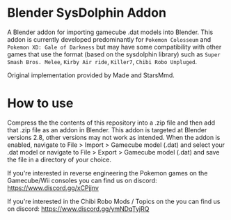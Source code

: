 # Blender SysDolphin Addon

A Blender addon for importing gamecube .dat models into Blender. This addon is currently developed predominantly for `Pokemon Colosseum` and `Pokemon XD: Gale of Darkness` but may have some compatibility with other games that use the format (based on the sysdolphin library) such as `Super Smash Bros. Melee`, `Kirby Air ride`, `Killer7`, `Chibi Robo Unpluged`.

Original implementation provided by Made and StarsMmd.

# How to use

Compress the the contents of this repository into a .zip file and then add that .zip file as an addon in Blender. This addon is targeted at Blender versions 2.8, other versions may not work as intended. When the addon is enabled, navigate to File > Import > Gamecube model (.dat) and select your .dat model or navigate to File > Export > Gamecube model (.dat) and save the file in a directory of your choice.

If you're interested in reverse engineering the Pokemon games on the Gamecube/Wii consoles you can find us on discord: https://www.discord.gg/xCPjjnv

If you're interested in the Chibi Robo Mods / Topics on the you can find us on discord: https://www.discord.gg/ymNDqTyjRQ
